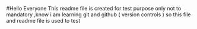 #Hello Everyone 
This readme file is created for test purpose only not to mandatory ,know i am learning git and github ( version controls ) so this file and readme file is used to test
